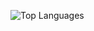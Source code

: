 ![Top Languages](https://github-readme-stats.vercel.app/api/top-langs/?username=RomulusMirauta&layout=compact&theme=dark)
